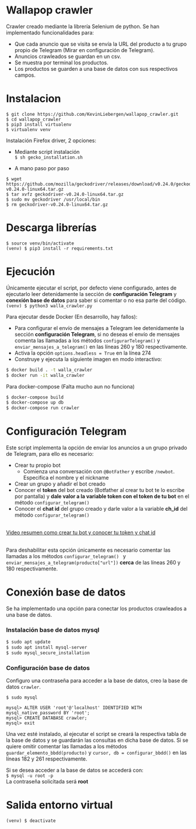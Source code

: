 # Wallapop crawler

Crawler creado mediante la librería Selenium de python. Se han implementado funcionalidades para:
- Que cada anuncio que se visita se envía la URL del producto a tu grupo propio de Telegram (Mirar en configuración de Telegram).
- Anuncios crawleados se guardan en un csv.
- Se muestra por terminal los productos.
- Los productos se guarden a una base de datos con sus respectivos campos.

# Instalacion
`$ git clone https://github.com/KevinLiebergen/wallapop_crawler.git`
<br>`$ cd wallapop_crawler`
<br>`$ pip3 install virtualenv`
<br>`$ virtualenv venv`

Instalación Firefox driver, 2 opciones:

- Mediante script instalación
<br>`$ sh gecko_installation.sh`

- A mano paso por paso
```
$ wget https://github.com/mozilla/geckodriver/releases/download/v0.24.0/geckodriver-v0.24.0-linux64.tar.gz
$ tar xvfz geckodriver-v0.24.0-linux64.tar.gz
$ sudo mv geckodriver /usr/local/bin
$ rm geckodriver-v0.24.0-linux64.tar.gz
```
# Descarga librerías
```
$ source venv/bin/activate
(venv) $ pip3 install -r requirements.txt
```

# Ejecución

Únicamente ejecutar el script, por defecto viene configurado, antes de ejecutarlo leer detenidamente la sección de __configuración Telegram__ y __conexión base de datos__ para saber si comentar o no esa parte del código. 
<br>`(venv) $ python3 walla_crawler.py`

Para ejecutar desde Docker (En desarrollo, hay fallos):

- Para configurar el envío de mensajes a Telegram lee detenidamente la sección __configuración Telegram__, si no deseas el envío de mensajes comenta las llamadas a los métodos `configurarTelegram()` y `enviar_mensajes_a_telegram()` en las líneas 260 y 180 respectivamente.
- Activa la opción `options.headless = True` en la línea 274 
- Construye y ejecuta la siguiente imagen en modo interactivo:
```bash
$ docker build . -t walla_crawler
$ docker run -it walla_crawler
```

Para docker-compose (Falta mucho aun no funciona)
```bash
$ docker-compose build
$ docker-compose up db
$ docker-compose run crawler
```

# Configuración Telegram

Este script implementa la opción de enviar los anuncios a un grupo privado de Telegram, para ello es necesario:
- Crear tu propio bot
    - Comienza una conversación con `@BotFather` y escribe `/newbot`. Especifica el nombre y el nickname
- Crear un grupo y añadir el bot creado
- Conocer el __token__ del bot creado (Botfather al crear tu bot te lo escribe por pantalla) y __dale valor a la variable token con el token de tu bot__ en el método `configurar_telegram()`
- Conocer el __chat id__ del grupo creado y darle valor a la variable __ch_id__ del método `configurar_telegram()`

<br>[Video resumen como crear tu bot y conocer tu token y chat id](https://www.youtube.com/watch?v=UhZtrhV7t3U)

<br>Para deshabilitar esta opción únicamente es necesario comentar las llamadas a los métodos `configurar_telegram()
` y `enviar_mensajes_a_telegram(producto["url"])` __cerca__ de las líneas 260 y 180 respectivamente.

# Conexión base de datos

Se ha implementado una opción para conectar los productos crawleados a una base de datos.

### Instalación base de datos mysql

```bash
$ sudo apt update
$ sudo apt install mysql-server
$ sudo mysql_secure_installation
```

### Configuración base de datos

Configuro una contraseña para acceder a la base de datos, creo la base de datos `crawler`.

`$ sudo mysql`
```mysql
mysql> ALTER USER 'root'@'localhost' IDENTIFIED WITH mysql_native_password BY 'root';
mysql> CREATE DATABASE crawler;
mysql> exit
```

Una vez esté instalado, al ejecutar el script se creará la respectiva tabla de la base de datos y se guardarán las consultas en dicha base de datos. Si se quiere omitir comentar las llamadas a los métodos `guardar_elemento_bbdd(producto)` y `cursor, db = configurar_bbdd()` en las líneas 182 y 261 respectivamente.

Si se desea acceder a la base de datos se accederá con:
<br>`$ mysql -u root -p`
<br>La contraseña solicitada será __root__

# Salida entorno virtual

`(venv) $ deactivate`

